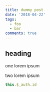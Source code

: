 ```yaml
---
title: dummy post
date: '2018-04-22'
tags:
  - foo
  - bar
comments: true
---
```

## heading

one lorem ipsum

two lorem ipsum

```js
this.$_auth.id
```
